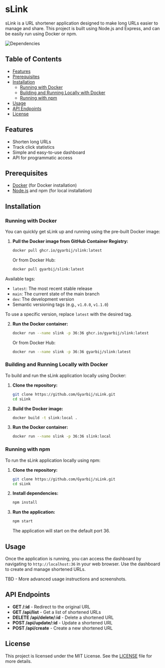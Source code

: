 # sLink

sLink is a URL shortener application designed to make long URLs easier to manage and share. This project is built using Node.js and Express, and can be easily run using Docker or npm.

![Dependencies](https://shieldz-badgegen.azurewebsites.net/github/dependents-pkg/gyarbij/sLink)


## Table of Contents

- [Features](#features)
- [Prerequisites](#prerequisites)
- [Installation](#installation)
  - [Running with Docker](#running-with-docker)
  - [Building and Running Locally with Docker](#building-and-running-locally-with-docker)
  - [Running with npm](#running-with-npm)
- [Usage](#usage)
- [API Endpoints](#api-endpoints)
- [License](#license)

## Features

- Shorten long URLs
- Track click statistics
- Simple and easy-to-use dashboard
- API for programmatic access

## Prerequisites

- [Docker](https://www.docker.com/get-started) (for Docker installation)
- [Node.js](https://nodejs.org/en/download/) and npm (for local installation)

## Installation

### Running with Docker

You can quickly get sLink up and running using the pre-built Docker image:

1. **Pull the Docker image from GitHub Container Registry:**

   ```sh
   docker pull ghcr.io/gyarbij/slink:latest
   ```

   Or from Docker Hub:

   ```sh
   docker pull gyarbij/slink:latest
   ```
   
Available tags:
- `latest`: The most recent stable release
- `main`: The current state of the main branch
- `dev`: The development version
- Semantic versioning tags (e.g., `v1.0.0`, `v1.1.0`)

To use a specific version, replace `latest` with the desired tag.

2. **Run the Docker container:**

   ```sh
   docker run --name slink -p 36:36 ghcr.io/gyarbij/slink:latest
   ```

   Or from Docker Hub:

   ```sh
   docker run --name slink -p 36:36 gyarbij/slink:latest
   ```

### Building and Running Locally with Docker

To build and run the sLink application locally using Docker:

1. **Clone the repository:**

   ```sh
   git clone https://github.com/Gyarbij/sLink.git
   cd sLink
   ```

2. **Build the Docker image:**

   ```sh
   docker build -t slink:local .
   ```

3. **Run the Docker container:**

   ```sh
   docker run --name slink -p 36:36 slink:local
   ```

### Running with npm

To run the sLink application locally using npm:

1. **Clone the repository:**

   ```sh
   git clone https://github.com/Gyarbij/sLink.git
   cd sLink
   ```

2. **Install dependencies:**

   ```sh
   npm install
   ```

3. **Run the application:**

   ```sh
   npm start
   ```

   The application will start on the default port 36.

## Usage

Once the application is running, you can access the dashboard by navigating to `http://localhost:36` in your web browser. Use the dashboard to create and manage shortened URLs.

TBD - More advanced usage instructions and screenshots.

## API Endpoints

- **GET /:id** - Redirect to the original URL
- **GET /api/list** - Get a list of shortened URLs
- **DELETE /api/delete/:id** - Delete a shortened URL
- **POST /api/update/:id** - Update a shortened URL
- **POST /api/create** - Create a new shortened URL

## License

This project is licensed under the MIT License. See the [LICENSE](LICENSE) file for more details.
